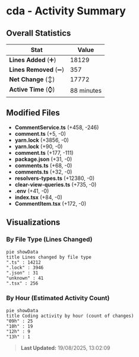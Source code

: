 # cda - Activity Summary 

## Overall Statistics

| Stat                   | Value                                                             |
| ---------------------- | ----------------------------------------------------------------- |
| **Lines Added** (➕)   | 18129                                          |
| **Lines Removed** (➖) | 357                                        |
| **Net Change** (↕)    | 17772                |
| **Active Time** (⌚)   | 88 minutes |


## Modified Files
- **CommentService.ts** (+458, -246)
- **comment.ts** (+5, -0)
- **yarn.lock** (+3856, -0)
- **yarn.lock** (+90, -0)
- **comment.ts** (+177, -111)
- **package.json** (+31, -0)
- **comments.ts** (+68, -0)
- **comments.ts** (+32, -0)
- **resolvers-types.ts** (+12380, -0)
- **clear-view-queries.ts** (+735, -0)
- **.env** (+41, -0)
- **index.tsx** (+84, -0)
- **CommentItem.tsx** (+172, -0)

## Visualizations

### By File Type (Lines Changed)

```mermaid
pie showData
title Lines changed by file type
".ts" : 14212
".lock" : 3946
".json" : 31
"unknown" : 41
".tsx" : 256
```

### By Hour (Estimated Activity Count)

```mermaid
pie showData
title Coding activity by hour (count of changes)
"09h" : 25
"10h" : 19
"12h" : 9
"13h" : 1
```


> **Last Updated:** 19/08/2025, 13:02:09